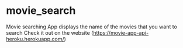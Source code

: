 # movie_search
Movie searching App displays the name of the movies that you want to search
Check it out on the website    (https://movie-app-api-heroku.herokuapp.com/)
